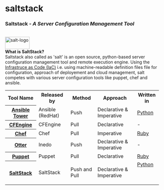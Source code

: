 # saltstack

<h3>Saltstack - <i> A Server Configuration Management Tool</i></h3><br />
<a href='https://docs.saltstack.com/en/latest'><img src='http://saltstack.com/wp-content/uploads/2014/12/saltStack_horizontal_dark_800x251.png' alt='salt-logo' height='40px' width='80px'/></a><br />
<b>What is SaltStack? </b><br />
Saltstack also called as 'salt' is an open source, python-based server configuration management tool and remote execution engine. Using the <a href='https://en.wikipedia.org/wiki/Infrastructure_as_Code'>Infrastruce as Code (IaC)</a> i.e. using machine-readable definition files file for configuration, approach of deployement and cloud management, salt competes with various server configuration tools like puppet, chef and ansible.<br />


<table class="wikitable">
<tr>
<th>Tool Name</th>
<th>Released by</th>
<th>Method</th>
<th>Approach</th>
<th>Written in</th>
</tr>
<tr>
<th><a href="https://en.wikipedia.org/wiki/Ansible_(software)" title="Ansible (software)">Ansible Tower</a></th>
<td>Ansible (RedHat)</td>
<td>Push</td>
<td>Declarative &amp; Imperative</td>
<td><a href="https://en.wikipedia.org/wiki/Python_(programming_language)" title="Python (programming language)">Python</a></td>
</tr>
<tr>
<th><a href="https://en.wikipedia.org/wiki/CFEngine" title="CFEngine">CFEngine</a></th>
<td>CFEngine</td>
<td>Pull</td>
<td>Declarative</td>
<td>-</td>
</tr>
<tr>
<th><a href="https://en.wikipedia.org/wiki/Chef_(software)" title="Chef (software)">Chef</a></th>
<td>Chef</td>
<td>Pull</td>
<td>Imperative</td>
<td><a href="https://en.wikipedia.org/wiki/Ruby" title="Ruby">Ruby</a></td>
</tr>
<tr>
<th><a href="https://en.wikipedia.org/wiki/Otter_(software)" title="Otter (software)">Otter</a></th>
<td>Inedo</td>
<td>Push</td>
<td>Declarative &amp; Imperative</td>
<td>-</td>
</tr>
<tr>
<th><a href="https://en.wikipedia.org/wiki/Puppet_(software)" title="Puppet (software)">Puppet</a></th>
<td>Puppet</td>
<td>Pull</td>
<td>Declarative</td>
<td><a href="https://en.wikipedia.org/wiki/Ruby" title="Ruby">Ruby</a></td>
</tr>
<tr>
<th><a href="https://en.wikipedia.org/wiki/SaltStack" class="mw-redirect" title="SaltStack">SaltStack</a></th>
<td>SaltStack</td>
<td>Push and Pull</td>
<td>Declarative &amp; Imperative</td>
<td><a href="https://en.wikipedia.org/wiki/Python_(programming_language)" title="Python (programming language)">Python</a>
<p><br /></p>
</td>
</tr>
</table>
